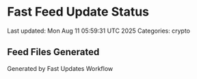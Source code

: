 # Fast Feed Update Status
Last updated: Mon Aug 11 05:59:31 UTC 2025
Categories: crypto

## Feed Files Generated

Generated by Fast Updates Workflow
